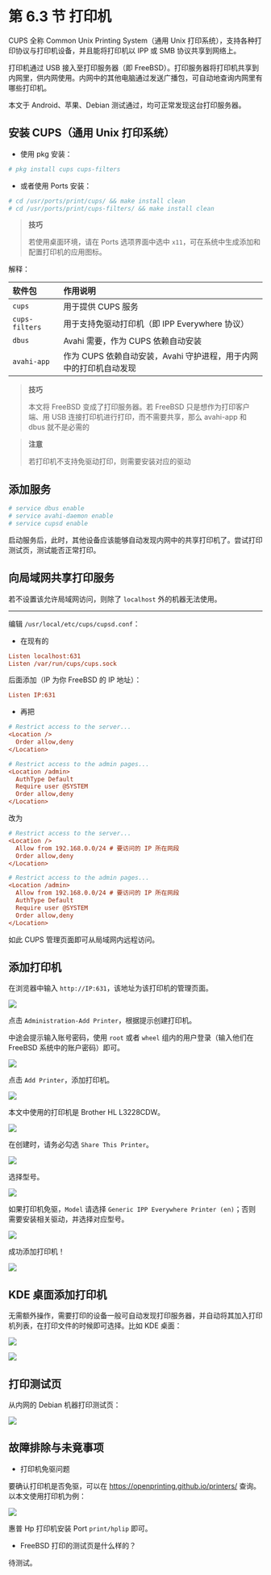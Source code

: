 # 第 6.3 节 打印机

CUPS 全称 Common Unix Printing System（通用 Unix 打印系统），支持各种打印协议与打印机设备，并且能将打印机以 IPP 或 SMB 协议共享到网络上。

打印机通过 USB 接入至打印服务器（即 FreeBSD）。打印服务器将打印机共享到内网里，供内网使用。内网中的其他电脑通过发送广播包，可自动地查询内网里有哪些打印机。

本文于 Android、苹果、Debian 测试通过，均可正常发现这台打印服务器。


## 安装 CUPS（通用 Unix 打印系统）

- 使用 pkg 安装：

```sh
# pkg install cups cups-filters
```

- 或者使用 Ports 安装：

```sh
# cd /usr/ports/print/cups/ && make install clean
# cd /usr/ports/print/cups-filters/ && make install clean
```

>**技巧**
>
>若使用桌面环境，请在 Ports 选项界面中选中 `x11`，可在系统中生成添加和配置打印机的应用图标。

解释：

| 软件包         | 作用说明                                |
|:----------------|:------------------------------------------|
| `cups`         | 用于提供 CUPS 服务                        |
| `cups-filters` | 用于支持免驱动打印机（即 IPP Everywhere 协议） |
|`dbus`|Avahi 需要，作为 CUPS 依赖自动安装|
 |`avahi-app`    | 作为 CUPS 依赖自动安装，Avahi 守护进程，用于内网中的打印机自动发现|


>**技巧**
>
>本文将 FreeBSD 变成了打印服务器。若 FreeBSD 只是想作为打印客户端、用 USB 连接打印机进行打印，而不需要共享，那么 avahi-app 和 dbus 就不是必需的

>**注意**
>
>若打印机不支持免驱动打印，则需要安装对应的驱动

## 添加服务

```sh
# service dbus enable
# service avahi-daemon enable
# service cupsd enable
```

启动服务后，此时，其他设备应该能够自动发现内网中的共享打印机了。尝试打印测试页，测试能否正常打印。

## 向局域网共享打印服务

若不设置该允许局域网访问，则除了 `localhost` 外的机器无法使用。

---

编辑 `/usr/local/etc/cups/cupsd.conf`：

- 在现有的

```ini
Listen localhost:631
Listen /var/run/cups/cups.sock
```

后面添加（IP 为你 FreeBSD 的 IP 地址）：

```ini
Listen IP:631
```

- 再把

```ini
# Restrict access to the server...
<Location />
  Order allow,deny
</Location>

# Restrict access to the admin pages...
<Location /admin>
  AuthType Default
  Require user @SYSTEM
  Order allow,deny
</Location>
```

改为

```ini
# Restrict access to the server...
<Location />
  Allow from 192.168.0.0/24 # 要访问的 IP 所在网段
  Order allow,deny
</Location>

# Restrict access to the admin pages...
<Location /admin>
  Allow from 192.168.0.0/24 # 要访问的 IP 所在网段
  AuthType Default
  Require user @SYSTEM
  Order allow,deny
</Location>
```

如此 CUPS 管理页面即可从局域网内远程访问。

## 添加打印机

在浏览器中输入 `http://IP:631`，该地址为该打印机的管理页面。

![](../.gitbook/assets/cup1.png)

点击 `Administration-Add Printer`，根据提示创建打印机。

中途会提示输入账号密码，使用 `root` 或者 `wheel` 组内的用户登录（输入他们在 FreeBSD 系统中的账户密码）即可。

![](../.gitbook/assets/cup2.png)

点击 `Add Printer`，添加打印机。

![](../.gitbook/assets/cup3.png)

本文中使用的打印机是 Brother HL L3228CDW。

![](../.gitbook/assets/cup4.png)

在创建时，请务必勾选 `Share This Printer`。

![](../.gitbook/assets/cup5.png)

选择型号。

![](../.gitbook/assets/cup6.png)

如果打印机免驱，`Model` 请选择 `Generic IPP Everywhere Printer (en)`；否则需要安装相关驱动，并选择对应型号。

![](../.gitbook/assets/cup7.png)

成功添加打印机！

![](../.gitbook/assets/cup8.png)

## KDE 桌面添加打印机

无需额外操作，需要打印的设备一般可自动发现打印服务器，并自动将其加入打印机列表，在打印文件的时候即可选择。比如 KDE 桌面：

![](../.gitbook/assets/cup10.png)

![](../.gitbook/assets/cup11.png)

## 打印测试页

从内网的 Debian 机器打印测试页：

![](../.gitbook/assets/cup12.jpg)

## 故障排除与未竟事项

- 打印机免驱问题

要确认打印机是否免驱，可以在 <https://openprinting.github.io/printers/> 查询。以本文使用打印机为例：

![](../.gitbook/assets/cup9.png)

惠普 Hp 打印机安装 Port `print/hplip` 即可。

- FreeBSD 打印的测试页是什么样的？

待测试。
